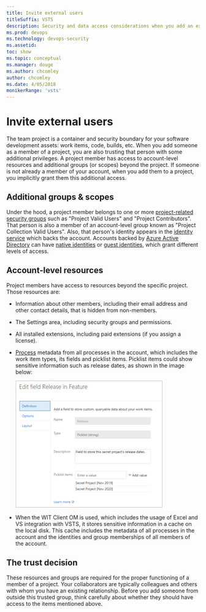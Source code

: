 ```yaml
---
title: Invite external users
titleSuffix: VSTS
description: Security and data access considerations when you add an external or outside user
ms.prod: devops
ms.technology: devops-security
ms.assetid: 
toc: show
ms.topic: conceptual
ms.manager: douge
ms.author: chcomley
author: chcomley
ms.date: 4/05/2018
monikerRange: 'vsts'
---
```

# Invite external users

The team project is a container and security boundary for your software development assets: work items, code, builds, etc.
When you add someone as a member of a project, you are also trusting that person with some additional privileges.
A project member has access to account-level resources and additional groups (or scopes) beyond the project.
If someone is not already a member of your account, when you add them to a project, you implicitly grant them this additional access.

## Additional groups & scopes

Under the hood, a project member belongs to one or more [project-related security groups](../security/about-security-identity.md#security-groups-and-permissions) such as "Project Valid Users" and "Project Contributors".
That person is also a member of an account-level group known as "Project Collection Valid Users".
Also, that person's identity appears in the [identity service](../security/about-security-identity.md#authentication) which backs the account.
Accounts backed by [Azure Active Directory](/azure/active-directory/) can have [native identities](/azure/active-directory/add-users-azure-active-directory) or [guest identities](/azure/active-directory/active-directory-b2b-what-is-azure-ad-b2b), which grant different levels of access.

## Account-level resources

Project members have access to resources beyond the specific project.
Those resources are:

* Information about other members, including their email address and other contact details, that is hidden from non-members.
* The Settings area, including security groups and permissions.
* All installed extensions, including paid extensions (if you assign a license).
* [Process](../work/customize/process/manage-process.md) metadata from all processes in the account, which includes the work item types, its fields and picklist items. Picklist items could show sensitive information such as release dates, as shown in the image below:

  ![Edit field release in feature](_img/edit-field-release-in-feature.png)

* When the WIT Client OM is used, which includes the usage of Excel and VS integration with VSTS, it stores sensitive information in a cache on the local disk. This cache includes the metadata of all processes in the account and the identities and group memberships of all members of the account.

## The trust decision

These resources and groups are required for the proper functioning of a member of a project.
Your collaborators are typically colleagues and others with whom you have an existing relationship.
Before you add someone from outside this trusted group, think carefully about whether they should have access to the items mentioned above.
